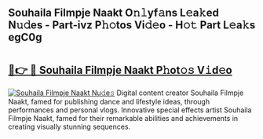 ## Souhaila Filmpje Naakt O𝚗𝚕yf𝚊ns L𝚎a𝚔ed N𝚞𝚍es - Part-ivz P𝚑𝚘tos Vi𝚍𝚎o - H𝚘𝚝 Part L𝚎a𝚔s egC0g

# <h2><a href="http://kf18g0.oniu.top/?m=Souhaila+Filmpje+Naakt">🔗👉 🔴 Souhaila Filmpje Naakt P𝚑ot𝚘𝚜 V𝚒d𝚎o</a></h2>

[![Souhaila Filmpje Naakt Nu𝚍e𝚜](https://i.imgur.com/0qMVB7G.gif)](http://kf18g0.oniu.top/?m=Souhaila+Filmpje+Naakt)
Digital content creator Souhaila Filmpje Naakt, famed for publishing dance and lifestyle ideas, through performances and personal vlogs. Innovative special effects artist Souhaila Filmpje Naakt, famed for their remarkable abilities and achievements in creating visually stunning sequences.  
